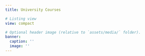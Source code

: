 ```yaml
---
title: University Courses

# Listing view
view: compact

# Optional header image (relative to `assets/media/` folder).
banner:
  caption: ''
  image: ''
---
```

